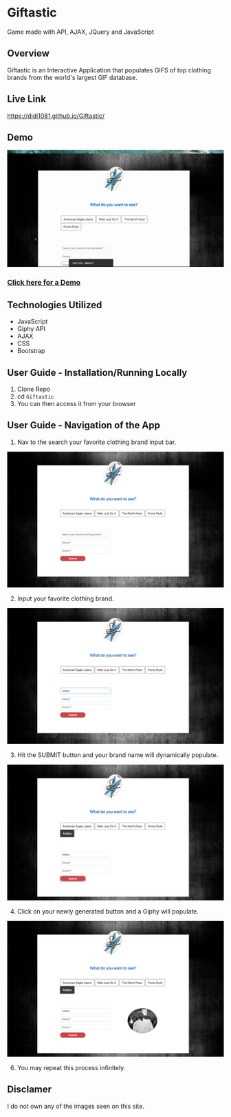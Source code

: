 # Giftastic
Game made with API, AJAX, JQuery and JavaScript

## Overview
Giftastic is an Interactive Application that populates GIFS of top clothing brands from the world's largest GIF database. 

## Live Link
https://didi1081.github.io/Giftastic/

## Demo

![Demo](https://github.com/Didi1081/Giftastic/blob/master/GifTastic-%20Stoppy%20Clicky%20Thingy.gif)

### <a href="https://drive.google.com/file/d/1tKRx-KMi51Vl4IuxImZBEVE63w3bceTv/view"> Click here for a Demo</a>


## Technologies Utilized

* JavaScript
* Giphy API
* AJAX
* CSS
* Bootstrap

## User Guide - Installation/Running Locally

1. Clone Repo
2. cd ```Giftastic ```
3. You can then access it from your browser 

## User Guide - Navigation of the App

1. Nav to the search your favorite clothing brand input bar.

![](https://github.com/Didi1081/Giftastic/blob/master/assets/README_IMG/GFSS1.png)

2. Input your favorite clothing brand.

![](https://github.com/Didi1081/Giftastic/blob/master/assets/README_IMG/GFSS2.png)

3. Hit the SUBMIT button and your brand name will dynamically populate.

![](https://github.com/Didi1081/Giftastic/blob/master/assets/README_IMG/GFSS3.png)

4. Click on your newly generated button and a Giphy will populate. 

![](https://github.com/Didi1081/Giftastic/blob/master/assets/README_IMG/GFSS4.png)

6. You may repeat this process infinitely. 


## Disclamer
I do not own any of the images seen on this site.
